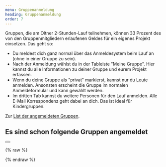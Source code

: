 ```yaml
---
menu: Gruppenanmeldung
heading: Gruppenanmeldung
order: 7
---
```

Gruppen, die am Oltner 2-Stunden-Lauf teilnehmen, können 33 Prozent des von den
Gruppenmitgliedern erlaufenen Geldes für ein eigenes Projekt einsetzen. Das geht so:

<div class="uk-column-1-2@s">

<ul class="uk-list uk-list-decimal">
<li>Du meldest dich ganz normal über das Anmeldesystem beim
Lauf an (ohne in einer Gruppe zu sein).</li>

<li>Nach der Anmeldung wählst du in der Tableiste "Meine Gruppe". Hier kannst du alle Informationen zu deiner Gruppe und eurem Projekt erfassen.</li>

<li>Wenn du deine Gruppe als "privat" markierst, kannst nur du
 Leute anmelden. Ansonsten erscheint die Gruppe im normalen Anmeldeformular und kann gewählt werden.</li>

<li>Im dritten Tab kannst du weitere Personen für den Lauf anmelden. Alle E-Mail Korrespondenz geht dabei an dich. Das ist ideal für Kindergruppen.</li>
</ul>

</div>

Zur <a href="#grp-modal" uk-toggle>List der angemeldeten Gruppen</a>. 

<div id="grp-modal" class="uk-modal-container" uk-modal>
    <div class="uk-modal-dialog uk-modal-body">
    <h2 class="uk-modal-title">Es sind schon folgende Gruppen angemeldet</h2>
        <button class="uk-modal-close-full" type="button" uk-close></button>
        
{% raw %}
<script class="webData" type="handlebar">
<table uk-overflow-auto class="uk-table uk-table-divider uk-table-justify  uk-table-striped">
    <thead>
<tr><th class="uk-width-5-6">Gruppe</th>
    <th class="uk-table-shrink">Pers</th>
    <th class="uk-table-shrink">CHF/km</th>
    <th class="uk-table-shrink">CHF</th>
</tr>
</thead>
<tbody>
{{#each grop}}
<tr>
  <td class="uk-text-truncate"><div>{{name}}{{#if project}}</div><small><div style="margin-bottom: 2px;
line-height: 3ex;">33&#8239;% für {{project}}</div></small>{{else}}{{/if}}</td>
  <td>{{parts}}</td>
  <td>{{pkm}}</td>
  <td>{{fix}}</td>
</tr>
{{/each}}
</tbody>
</table>
</script>
{% endraw %}
</div>
</div>

